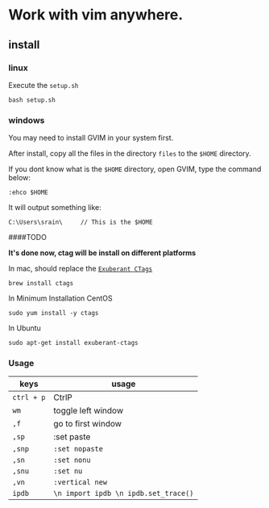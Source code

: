 # Work with vim anywhere. #

## install ##

### linux ###

Execute the `setup.sh`

    bash setup.sh

### windows ###

You may need to install GVIM in your system first.

After install, copy all the files in the directory `files` to the `$HOME` directory.

If you dont know what is the `$HOME` directory, open GVIM, type the command below:

    :ehco $HOME

It will output something like:

    C:\Users\srain\     // This is the $HOME

####TODO

**It's done now, ctag will be install on different platforms**

In mac, should replace the [`Exuberant CTags`](http://www.scholarslab.org/research-and-development/code-spelunking-with-ctags-and-vim/)

    brew install ctags

In Minimum Installation CentOS

    sudo yum install -y ctags

In Ubuntu

    sudo apt-get install exuberant-ctags

### Usage

|keys| usage|
|---|---|
|`ctrl + p` | CtrlP |
|`wm`       | toggle left window|
|`,f`       |   go to first window  |
|`,sp`      | :set paste            |
|`,snp`     |  `:set nopaste`       |
|`,sn`     |  `:set nonu`       |
|`,snu`     |  `:set nu`       |
|`,vn`     |  `:vertical new`       |
|`ipdb`     |  `\n import ipdb \n ipdb.set_trace()`       |
